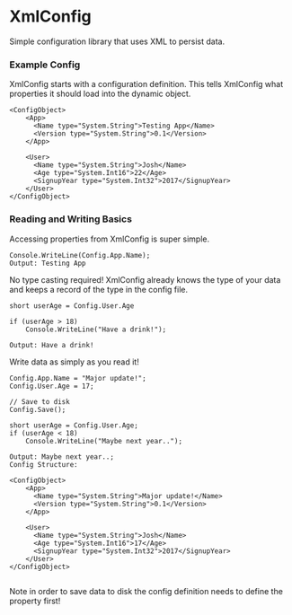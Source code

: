 # XmlConfig
Simple configuration library that uses XML to persist data.

### Example Config
XmlConfig starts with a configuration definition. This tells XmlConfig what properties it should load into the dynamic object.

```
<ConfigObject>
    <App>
      <Name type="System.String">Testing App</Name>
      <Version type="System.String">0.1</Version>
    </App>
    
    <User>
      <Name type="System.String">Josh</Name>
      <Age type="System.Int16">22</Age>
      <SignupYear type="System.Int32">2017</SignupYear>
    </User>
</ConfigObject>
```

### Reading and Writing Basics

Accessing properties from XmlConfig is super simple.

```
Console.WriteLine(Config.App.Name);
Output: Testing App
```

No type casting required! XmlConfig already knows the type of your data and keeps a record of the type in the config file.

```
short userAge = Config.User.Age

if (userAge > 18)
    Console.WriteLine("Have a drink!");

Output: Have a drink!
```

Write data as simply as you read it!

```
Config.App.Name = "Major update!";
Config.User.Age = 17;

// Save to disk
Config.Save();

short userAge = Config.User.Age;
if (userAge < 18)
    Console.WriteLine("Maybe next year..");

Output: Maybe next year..;
Config Structure:

<ConfigObject>
    <App>
      <Name type="System.String">Major update!</Name>
      <Version type="System.String">0.1</Version>
    </App>
    
    <User>
      <Name type="System.String">Josh</Name>
      <Age type="System.Int16">17</Age>
      <SignupYear type="System.Int32">2017</SignupYear>
    </User>
</ConfigObject>


```

Note in order to save data to disk the config definition needs to define the property first!

    
